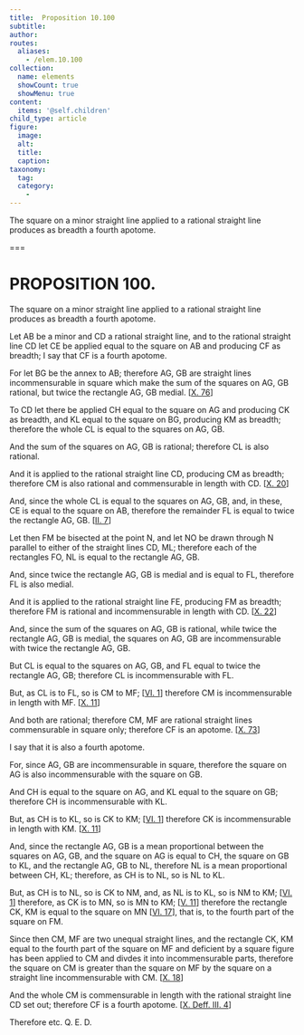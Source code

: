 ```yaml
---
title:  Proposition 10.100
subtitle: 
author:
routes:
  aliases:
    - /elem.10.100
collection:
  name: elements
  showCount: true
  showMenu: true
content:
  items: '@self.children'
child_type: article
figure:
  image:
  alt:
  title:
  caption:
taxonomy:
  tag:
  category:
    - 
---
```


<p>
       <hi rend="ital">The square on a minor straight line applied to a rational straight line produces as breadth a fourth apotome.</hi>
      </p>

===

<h1>PROPOSITION 100.</h1>
<p>
       <span class="ital">The square on a minor straight line applied to a rational straight line produces as breadth a fourth apotome.</span>
      </p>

<p>Let <span class="ital">AB</span> be a minor and <span class="ital">CD</span> a rational straight line, and to the rational straight line <span class="ital">CD</span> let <span class="ital">CE</span> be applied equal to the square on <span class="ital">AB</span> and producing <span class="ital">CF</span> as breadth; I say that <span class="ital">CF</span> is a fourth apotome. 
      </p>

<p>For let <span class="ital">BG</span> be the annex to <span class="ital">AB</span>; therefore <span class="ital">AG</span>, <span class="ital">GB</span> are straight lines incommensurable in square which make the sum of the squares on <span class="ital">AG</span>, <span class="ital">GB</span> rational, but twice the rectangle <span class="ital">AG</span>, <span class="ital">GB</span> medial. [<a href="/elem.10.76">X. 76</a>] </p>

<p>To <span class="ital">CD</span> let there be applied <span class="ital">CH</span> equal to the square on <span class="ital">AG</span> and producing <span class="ital">CK</span> as breadth, and <span class="ital">KL</span> equal to the square on <span class="ital">BG</span>, producing <span class="ital">KM</span> as breadth; therefore the whole <span class="ital">CL</span> is equal to the squares on <span class="ital">AG</span>, <span class="ital">GB</span>. </p>

<p>And the sum of the squares on <span class="ital">AG</span>, <span class="ital">GB</span> is rational; therefore <span class="ital">CL</span> is also rational. </p>

<p>And it is applied to the rational straight line <span class="ital">CD</span>, producing <span class="ital">CM</span> as breadth; therefore <span class="ital">CM</span> is also rational and commensurable in length with <span class="ital">CD</span>. [<a href="/elem.10.20">X. 20</a>] <pb n="222"/></p>

<p>And, since the whole <span class="ital">CL</span> is equal to the squares on <span class="ital">AG</span>, <span class="ital">GB</span>, and, in these, <span class="ital">CE</span> is equal to the square on <span class="ital">AB</span>, therefore the remainder <span class="ital">FL</span> is equal to twice the rectangle <span class="ital">AG</span>, <span class="ital">GB</span>. [<a href="/elem.2.7">II. 7</a>] </p>

<p>Let then <span class="ital">FM</span> be bisected at the point <span class="ital">N</span>, and let <span class="ital">NO</span> be drawn through <span class="ital">N</span> parallel to either of the straight lines <span class="ital">CD</span>, <span class="ital">ML</span>; therefore each of the rectangles <span class="ital">FO</span>, <span class="ital">NL</span> is equal to the rectangle <span class="ital">AG</span>, <span class="ital">GB</span>. </p>

<p>And, since twice the rectangle <span class="ital">AG</span>, <span class="ital">GB</span> is medial and is equal to <span class="ital">FL</span>, therefore <span class="ital">FL</span> is also medial. </p>

<p>And it is applied to the rational straight line <span class="ital">FE</span>, producing <span class="ital">FM</span> as breadth; therefore <span class="ital">FM</span> is rational and incommensurable in length with <span class="ital">CD</span>. [<a href="/elem.10.22">X. 22</a>] </p>

<p>And, since the sum of the squares on <span class="ital">AG</span>, <span class="ital">GB</span> is rational, while twice the rectangle <span class="ital">AG</span>, <span class="ital">GB</span> is medial, the squares on <span class="ital">AG</span>, <span class="ital">GB</span> are incommensurable with twice the rectangle <span class="ital">AG</span>, <span class="ital">GB</span>. </p>

<p>But <span class="ital">CL</span> is equal to the squares on <span class="ital">AG</span>, <span class="ital">GB</span>, and <span class="ital">FL</span> equal to twice the rectangle <span class="ital">AG</span>, <span class="ital">GB</span>; therefore <span class="ital">CL</span> is incommensurable with <span class="ital">FL</span>. </p>

<p>But, as <span class="ital">CL</span> is to <span class="ital">FL</span>, so is <span class="ital">CM</span> to <span class="ital">MF</span>; [<a href="/elem.6.1">VI. 1</a>] therefore <span class="ital">CM</span> is incommensurable in length with <span class="ital">MF</span>. [<a href="/elem.10.11">X. 11</a>] </p>

<p>And both are rational; therefore <span class="ital">CM</span>, <span class="ital">MF</span> are rational straight lines commensurable in square only; therefore <span class="ital">CF</span> is an apotome. [<a href="/elem.10.73">X. 73</a>] </p>

<p>I say that it is also a fourth apotome. </p>

<p>For, since <span class="ital">AG</span>, <span class="ital">GB</span> are incommensurable in square, therefore the square on <span class="ital">AG</span> is also incommensurable with the square on <span class="ital">GB</span>. </p>

<p>And <span class="ital">CH</span> is equal to the square on <span class="ital">AG</span>, and <span class="ital">KL</span> equal to the square on <span class="ital">GB</span>; therefore <span class="ital">CH</span> is incommensurable with <span class="ital">KL</span>. <pb n="223"/></p>

<p>But, as <span class="ital">CH</span> is to <span class="ital">KL</span>, so is <span class="ital">CK</span> to <span class="ital">KM</span>; [<a href="/elem.6.1">VI. 1</a>] therefore <span class="ital">CK</span> is incommensurable in length with <span class="ital">KM</span>. [<a href="/elem.10.11">X. 11</a>] </p>

<p>And, since the rectangle <span class="ital">AG</span>, <span class="ital">GB</span> is a mean proportional between the squares on <span class="ital">AG</span>, <span class="ital">GB</span>, and the square on <span class="ital">AG</span> is equal to <span class="ital">CH</span>, the square on <span class="ital">GB</span> to <span class="ital">KL</span>, and the rectangle <span class="ital">AG</span>, <span class="ital">GB</span> to <span class="ital">NL</span>, therefore <span class="ital">NL</span> is a mean proportional between <span class="ital">CH</span>, <span class="ital">KL</span>; therefore, as <span class="ital">CH</span> is to <span class="ital">NL</span>, so is <span class="ital">NL</span> to <span class="ital">KL</span>. </p>

<p>But, as <span class="ital">CH</span> is to <span class="ital">NL</span>, so is <span class="ital">CK</span> to <span class="ital">NM</span>, and, as <span class="ital">NL</span> is to <span class="ital">KL</span>, so is <span class="ital">NM</span> to <span class="ital">KM</span>; [<a href="/elem.6.1">VI. 1</a>] therefore, as <span class="ital">CK</span> is to <span class="ital">MN</span>, so is <span class="ital">MN</span> to <span class="ital">KM</span>; [<a href="/elem.5.11">V. 11</a>] therefore the rectangle <span class="ital">CK</span>, <span class="ital">KM</span> is equal to the square on <span class="ital">MN</span> [<a href="/elem.6.17">VI. 17</a>], that is, to the fourth part of the square on <span class="ital">FM</span>. </p>

<p>Since then <span class="ital">CM</span>, <span class="ital">MF</span> are two unequal straight lines, and the rectangle <span class="ital">CK</span>, <span class="ital">KM</span> equal to the fourth part of the square on <span class="ital">MF</span> and deficient by a square figure has been applied to <span class="ital">CM</span> and divdes it into incommensurable parts, therefore the square on <span class="ital">CM</span> is greater than the square on <span class="ital">MF</span> by the square on a straight line incommensurable with <span class="ital">CM</span>. [<a href="/elem.10.18">X. 18</a>] </p>

<p>And the whole <span class="ital">CM</span> is commensurable in length with the rational straight line <span class="ital">CD</span> set out; therefore <span class="ital">CF</span> is a fourth apotome. [<a href="/elem.10.def.3.4">X. Deff. III. 4</a>] </p>

<p>Therefore etc. Q. E. D.</p>
